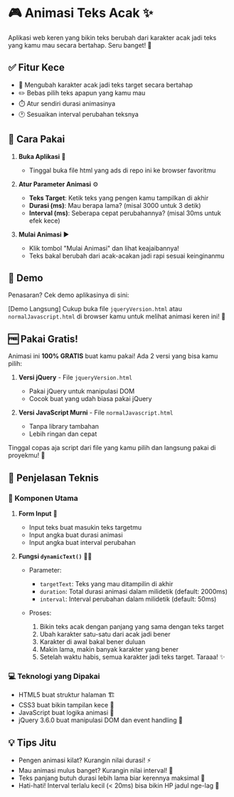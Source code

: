 # 🎮 Animasi Teks Acak ✨

Aplikasi web keren yang bikin teks berubah dari karakter acak jadi teks yang kamu mau secara bertahap. Seru banget! 🚀

## ✅ Fitur Kece

- 🔄 Mengubah karakter acak jadi teks target secara bertahap
- ✏️ Bebas pilih teks apapun yang kamu mau
- ⏱️ Atur sendiri durasi animasinya
- 🕐 Sesuaikan interval perubahan teksnya

## 🚀 Cara Pakai

1. **Buka Aplikasi** 📱

   - Tinggal buka file html yang ads di repo ini ke browser favoritmu

2. **Atur Parameter Animasi** ⚙️

   - **Teks Target**: Ketik teks yang pengen kamu tampilkan di akhir
   - **Durasi (ms)**: Mau berapa lama? (misal 3000 untuk 3 detik)
   - **Interval (ms)**: Seberapa cepat perubahannya? (misal 30ms untuk efek kece)

3. **Mulai Animasi** ▶️
   - Klik tombol "Mulai Animasi" dan lihat keajaibannya!
   - Teks bakal berubah dari acak-acakan jadi rapi sesuai keinginanmu

## 👀 Demo

Penasaran? Cek demo aplikasinya di sini:

[Demo Langsung] Cukup buka file `jqueryVersion.html` atau `normalJavascript.html` di browser kamu untuk melihat animasi keren ini! 🚀

## 🆓 Pakai Gratis!

Animasi ini **100% GRATIS** buat kamu pakai! Ada 2 versi yang bisa kamu pilih:

1. **Versi jQuery** - File `jqueryVersion.html`

   - Pakai jQuery untuk manipulasi DOM
   - Cocok buat yang udah biasa pakai jQuery

2. **Versi JavaScript Murni** - File `normalJavascript.html`
   - Tanpa library tambahan
   - Lebih ringan dan cepat

Tinggal copas aja script dari file yang kamu pilih dan langsung pakai di proyekmu! 🎉

## 🔧 Penjelasan Teknis

### 🧩 Komponen Utama

1. **Form Input** 📝

   - Input teks buat masukin teks targetmu
   - Input angka buat durasi animasi
   - Input angka buat interval perubahan

2. **Fungsi `dynamicText()`** 🧙‍♂️

   - Parameter:

     - `targetText`: Teks yang mau ditampilin di akhir
     - `duration`: Total durasi animasi dalam milidetik (default: 2000ms)
     - `interval`: Interval perubahan dalam milidetik (default: 50ms)

   - Proses:
     1. Bikin teks acak dengan panjang yang sama dengan teks target
     2. Ubah karakter satu-satu dari acak jadi bener
     3. Karakter di awal bakal bener duluan
     4. Makin lama, makin banyak karakter yang bener
     5. Setelah waktu habis, semua karakter jadi teks target. Taraaa! ✨

### 💻 Teknologi yang Dipakai

- HTML5 buat struktur halaman 🏗️
- CSS3 buat bikin tampilan kece 🎨
- JavaScript buat logika animasi 🧠
- jQuery 3.6.0 buat manipulasi DOM dan event handling 🔄

## 💡 Tips Jitu

- Pengen animasi kilat? Kurangin nilai durasi! ⚡
- Mau animasi mulus banget? Kurangin nilai interval! 🧈
- Teks panjang butuh durasi lebih lama biar kerennya maksimal 📏
- Hati-hati! Interval terlalu kecil (< 20ms) bisa bikin HP jadul nge-lag 🐢
